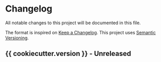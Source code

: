 # Changelog

All notable changes to this project will be documented in this file.

The format is inspired on [Keep a Changelog](https://keepachangelog.com/en/1.0.0/).
This project uses [Semantic Versioning](https://semver.org/spec/v2.0.0.html).

## {{ cookiecutter.version }} - Unreleased
